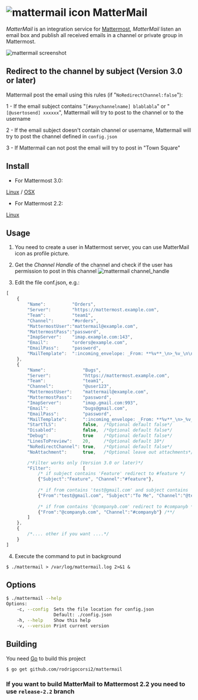 # ![mattermail icon](https://github.com/rodrigocorsi2/mattermail/raw/master/img/icon.png) MatterMail

*MatterMail* is an integration service for [Mattermost](http://www.mattermost.org/), *MatterMail* listen an email box and publish all received emails in a channel or private group in Mattermost.

![mattermail screenshot](https://github.com/rodrigocorsi2/mattermail/raw/master/img/screenshot.png)

## Redirect to the channel by subject (Version 3.0 or later)

Mattermail post the email using this rules (if "`NoRedirectChannel:false`"):

1 - If the email subject contains "`[#anychannelname] blablabla`" or "`[@usertosend] xxxxxx`", Mattermail will try to post to the channel or to the username

2 - If the email subject doesn't contain channel or username, Mattermail will try to post the channel defined in `config.json`

3 - If Mattermail can not post the email will try to post in "Town Square"


## Install
  * For Mattermost 3.0:
  
  [Linux](https://github.com/rodrigocorsi2/mattermail/releases/download/v3.0/mattermail-3.0.linux.am64.tar.gz) / [OSX](https://github.com/rodrigocorsi2/mattermail/releases/download/v3.0/mattermail-3.0.osx.am64.tar.gz)

  * For Mattermost 2.2:
  
  [Linux](https://github.com/rodrigocorsi2/mattermail/releases/download/v2.2/mattermail-2.2.linux.am64.tar.gz)

## Usage
1. You need to create a user in Mattermost server, you can use MatterMail icon as profile picture.

2. Get the *Channel Handle* of the channel and check if the user has permission to post in this channel
![mattermail channel_handle](https://github.com/rodrigocorsi2/mattermail/raw/master/img/channel_handle.png)

3. Edit the file conf.json, e.g.:

```javascript
[
	{
		"Name":          "Orders",
		"Server":        "https://mattermost.example.com",
		"Team":          "team1",
		"Channel":       "#orders",
		"MattermostUser":"mattermail@example.com",
		"MattermostPass":"password",
		"ImapServer":    "imap.example.com:143",
		"Email":         "orders@example.com",
		"EmailPass":     "password",
		"MailTemplate":  ":incoming_envelope: _From: **%v**_\n>_%v_\n\n%v"
	},
	{
		"Name":              "Bugs",
		"Server":            "https://mattermost.example.com",
		"Team":              "team1",
		"Channel":           "@user123",
		"MattermostUser":    "mattermail@example.com",
		"MattermostPass":    "password",
		"ImapServer":        "imap.gmail.com:993",
		"Email":             "bugs@gmail.com",
		"EmailPass":         "password",
		"MailTemplate":      ":incoming_envelope: _From: **%v**_\n>_%v_\n\n%v",
		"StartTLS":          false,  /*Optional default false*/
		"Disabled":          false,  /*Optional default false*/
		"Debug":             true    /*Optional default false*/
        "LinesToPreview":    20,     /*Optional default 10*/
		"NoRedirectChannel": true,   /*Optional default false*/
        "NoAttachment":      true,   /*Optional leave out attachments*/

        /*Filter works only (Version 3.0 or later)*/
        "Filter":            [
            /* if subject contains 'Feature' redirect to #feature */
            {"Subject":"Feature", "Channel":"#feature"},
            
            /* if from contains 'test@gmail.com' and subject contains 'to me' redirect to @test2*/
            {"From":"test@gmail.com", "Subject":"To Me", "Channel":"@test2"},
            
            /* if from contains '@companyb.com' redirect to #companyb */
			{"From":"@companyb.com", "Channel":"#companyb"} /**/
        ]
	},
	{
		/*.... other if you want ....*/
	}
]
```

4. Execute the command to put in background

```
$ ./mattermail > /var/log/mattermail.log 2>&1 &
```
## Options

```bash
$ ./mattermail --help
Options:
    -c, --config  Sets the file location for config.json
                  Default: ./config.json 
    -h, --help    Show this help
    -v, --version Print current version
```

## Building
You need [Go](http://golang.org) to build this project

```bash
$ go get github.com/rodrigocorsi2/mattermail
```

### If you want to build MatterMail to Mattermost 2.2 you need to use `release-2.2` branch


